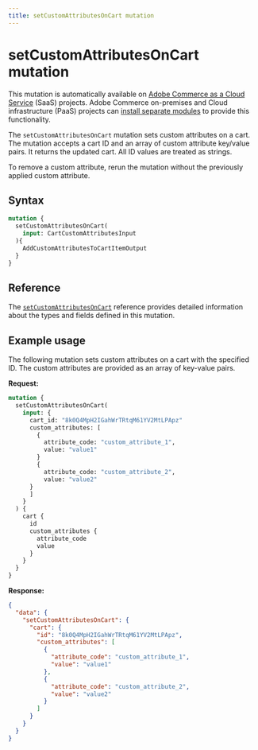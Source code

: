 ```yaml
---
title: setCustomAttributesOnCart mutation
---
```


# setCustomAttributesOnCart mutation

<InlineAlert variant="important" slots="text" />

This mutation is automatically available on [Adobe Commerce as a Cloud Service](https://experienceleague.adobe.com/en/docs/commerce/cloud-service/overview) (SaaS) projects. Adobe Commerce on-premises and Cloud infrastructure (PaaS) projects can [install separate modules](./index.md) to provide this functionality.

The `setCustomAttributesOnCart` mutation sets custom attributes on a cart. The mutation accepts a cart ID and an array of custom attribute key/value pairs. It returns the updated cart.  All ID values are treated as strings.

To remove a custom attribute, rerun the mutation without the previously applied custom attribute.

## Syntax

```graphql
mutation {
  setCustomAttributesOnCart(
    input: CartCustomAttributesInput
  ){    
    AddCustomAttributesToCartItemOutput
  }
}
```

## Reference

The [`setCustomAttributesOnCart`](https://developer.adobe.com/commerce/services/graphql/reference/saas-api/index.html#mutation-setCustomAttributesOnCart) reference provides detailed information about the types and fields defined in this mutation.

## Example usage

The following mutation sets custom attributes on a cart with the specified ID. The custom attributes are provided as an array of key-value pairs.

**Request:**

```graphql
mutation {
  setCustomAttributesOnCart(
    input: {
      cart_id: "8k0Q4MpH2IGahWrTRtqM61YV2MtLPApz"
      custom_attributes: [
        { 
          attribute_code: "custom_attribute_1",
          value: "value1"
        }
        {
          attribute_code: "custom_attribute_2",
          value: "value2"
      }
      ]
    }
  ) {
    cart {
      id
      custom_attributes {
        attribute_code
        value
      }
    }
  }
}
```

**Response:**

```json
{
  "data": {
    "setCustomAttributesOnCart": {
      "cart": {
        "id": "8k0Q4MpH2IGahWrTRtqM61YV2MtLPApz",
        "custom_attributes": [
          {
            "attribute_code": "custom_attribute_1",
            "value": "value1"
          },
          {
            "attribute_code": "custom_attribute_2",
            "value": "value2"
          }
        ]
      }
    }
  }
}
```
